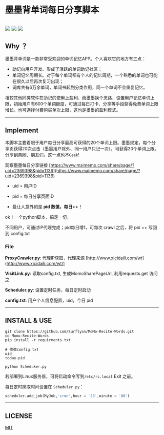 # 墨墨背单词每日分享脚本

![](https://img.shields.io/badge/language-python-orange.svg) ![](https://img.shields.io/badge/platform-linux\windows-lightgrey.svg)  ![](https://img.shields.io/badge/license-MIT-000000.svg)
--------------------------------------------------------------------------------

## Why ？

墨墨背单词是一款非常受欢迎的单词记忆APP。个人喜欢它的地方有三点：
* 助记向用户开发。形成了活跃的单词助记社区；
* 单词记忆周期长。对于每个单词都有个人的记忆周期，一个熟悉的单词也可能在很久以后再次复习出现；
* 词库共有6万余单词，单词书起到分类作用，同一个单词不会重复记忆。

相较其他同类软件在助记的使用上盈利，而墨墨换个思路，设置用户记忆单词上限，初始用户有600个单词额度，可通过每日打卡、分享等手段获得免费单词上限增长。也可选择付费购买单次上限，这也是墨墨的盈利模式。

--------------------------------------------------------------------------------

## Implement

本脚本主要着眼于用户每日分享最高可获得的20个单词上限。墨墨规定，每个分享页获得20次点击（墨墨用户除外、同一用户只记一次），可获得20个单词上限。
分享到票圈、朋友们，这一点也不`Geek`!

观察墨墨每日分享链接 [https://www.maimemo.com/share/page/?uid=2369398&pid=1136](https://www.maimemo.com/share/page/?uid=2369398&pid=1136)

* uid = 用户ID

* pid = 每日分享页面ID

* 最让人意外的是 **pid 数值，每日++**！

ok！一个python脚本，搞定一切。

不同用户，可通过IP代理完成；pid每日增1，可每次 crawl 之后，将 pid ++ 写回到 config.txt

### File

**ProxyCrawler.py**: 代理IP获取，代理来源 [http://www.xicidaili.com/wt](http://www.xicidaili.com/wt/)

**VisitLink.py**: 读取config.txt, 生成MomoSharePageUrl, 利用requests.get 访问之

**Scheduler.py**: 设置定时任务，每日定时启动

**config.txt**: 用户个人信息配置，uid，今日 pid



--------------------------------------------------------------------------------

## INSTALL & USE
```
git clone https://github.com/Surflyan/MoMo-Recite-Words.git
cd Momo-Recite-Words
pip install -r requirments.txt

# 修改config.txt
uid
today-pid

python Scheduker.py
```

若部署到Linux服务器，可将启动命令写到`/etc/rc.local` Exit 之前。

每日定时爬取时间设置在 `Scheduler.py`：
```python
scheduler.add_job(MyJob,'cron',hour = '23',minute = '00')
```
--------------------------------------------------------------------------------

## LICENSE
[MIT](https://github.com/nishanths/license/blob/master/LICENSE)
